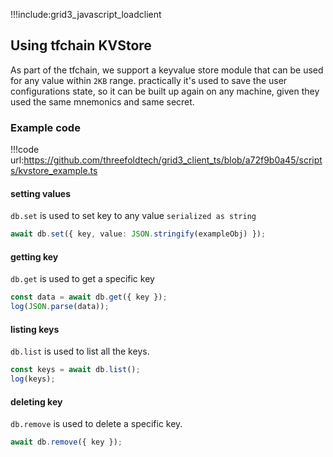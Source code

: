 !!!include:grid3_javascript_loadclient

## Using tfchain KVStore

As part of the tfchain, we support a keyvalue store module that can be used for any value within `2KB` range. practically it's used to save the user configurations state, so it can be built up again on any machine, given they used the same mnemonics and same secret. 

### Example code

!!!code url:https://github.com/threefoldtech/grid3_client_ts/blob/a72f9b0a45/scripts/kvstore_example.ts



#### setting values

`db.set` is used to set key to any value `serialized as string`

```typescript
await db.set({ key, value: JSON.stringify(exampleObj) });
```


#### getting key

`db.get` is used to get a specific key

```typescript
const data = await db.get({ key });
log(JSON.parse(data));
```


#### listing keys

`db.list` is used to list all the keys.

```typescript
const keys = await db.list();
log(keys);
```

#### deleting key

`db.remove` is used to delete a specific key.

```typescript
await db.remove({ key });
```

